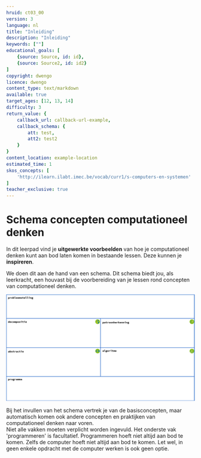 ```yaml
---
hruid: ct03_00
version: 3
language: nl
title: "Inleiding"
description: "Inleiding"
keywords: [""]
educational_goals: [
    {source: Source, id: id}, 
    {source: Source2, id: id2}
]
copyright: dwengo
licence: dwengo
content_type: text/markdown
available: true
target_ages: [12, 13, 14]
difficulty: 3
return_value: {
    callback_url: callback-url-example,
    callback_schema: {
        att: test,
        att2: test2
    }
}
content_location: example-location
estimated_time: 1
skos_concepts: [
    'http://ilearn.ilabt.imec.be/vocab/curr1/s-computers-en-systemen'
]
teacher_exclusive: true
---
```

# Schema concepten computationeel denken
In dit leerpad vind je **uitgewerkte voorbeelden** van hoe je computationeel denken kunt aan bod laten komen in bestaande lessen. Deze kunnen je **inspireren**. <br>

We doen dit aan de hand van een schema. Dit schema biedt jou, als leerkracht, een houvast bij de voorbereiding van je lessen rond concepten van computationeel denken.

![Schema basisconcepten](embed/schema.png "Schema basisconcepten CD")

Bij het invullen van het schema vertrek je van de basisconcepten, maar automatisch komen ook andere concepten en praktijken van computationeel denken naar voren.<br>
Niet alle vakken moeten verplicht worden ingevuld. Het onderste vak 'programmeren' is facultatief. Programmeren hoeft niet altijd aan bod te komen. Zelfs de computer hoeft niet altijd aan bod te komen. Let wel, in geen enkele opdracht met de computer werken is ook geen optie.  
